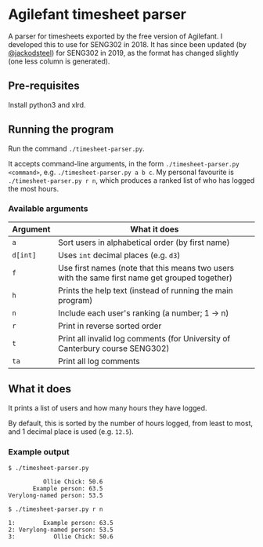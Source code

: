 # Agilefant timesheet parser
A parser for timesheets exported by the free version of Agilefant. I developed this to use for SENG302 in 2018. It has since been updated (by [@jackodsteel](github.com/jackodsteel)) for SENG302 in 2019, as the format has changed slightly (one less column is generated).

## Pre-requisites

Install python3 and xlrd.

## Running the program

Run the command `./timesheet-parser.py`.

It accepts command-line arguments, in the form `./timesheet-parser.py <command>`, e.g. `./timesheet-parser.py a b c`. My personal favourite is `./timesheet-parser.py r n`, which produces a ranked list of who has logged the most hours.

### Available arguments

Argument |What it does
---------|------------
`a`      |Sort users in alphabetical order (by first name)
`d[int]` |Uses `int` decimal places (e.g. `d3`)
`f`      |Use first names (note that this means two users with the same first name get grouped together)
`h`      |Prints the help text (instead of running the main program)
`n`      |Include each user's ranking (a number; 1 -> n)
`r`      |Print in reverse sorted order
`t`      |Print all invalid log comments (for University of Canterbury course SENG302)
`ta`      |Print all log comments

## What it does
It prints a list of users and how many hours they have logged.

By default, this is sorted by the number of hours logged, from least to most, and 1 decimal place is used (e.g. `12.5`).

### Example output

```
$ ./timesheet-parser.py 

          Ollie Chick: 50.6
       Example person: 63.5
Verylong-named person: 53.5

$ ./timesheet-parser.py r n

1:        Example person: 63.5
2: Verylong-named person: 53.5
3:           Ollie Chick: 50.6
```
